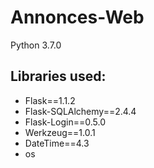 # Annonces-Web

Python 3.7.0
 
## Libraries used:
* Flask==1.1.2
* Flask-SQLAlchemy==2.4.4
* Flask-Login==0.5.0
* Werkzeug==1.0.1
* DateTime==4.3
* os
